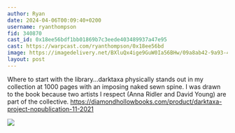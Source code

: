 ```yaml
---
author: Ryan
date: 2024-04-06T00:09:40+0200
username: ryanthompson
fid: 340870
cast_id: 0x18ee56bdf1bb01869b7c3eede403489937a47e95
cast: https://warpcast.com/ryanthompson/0x18ee56bd
image: https://imagedelivery.net/BXluQx4ige9GuW0Ia56BHw/09a8ab42-9a93-46e6-a3a6-c37025864400/original
layout: post
---
```

Where to start with the library...darktaxa physically stands out in my collection at 1000 pages with an imposing naked sewn spine. I was drawn to the book because two artists I respect (Anna Ridler and David Young) are part of the collective. https://diamondhollowbooks.com/product/darktaxa-project-nopublication-11-2021  

![](https://imagedelivery.net/BXluQx4ige9GuW0Ia56BHw/09a8ab42-9a93-46e6-a3a6-c37025864400/original)